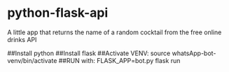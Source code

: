 # python-flask-api

A little app that returns the name of a random cocktail from the free online drinks API

##Install python
##Install flask
##Activate VENV: source whatsApp-bot-venv/bin/activate
##RUN with: FLASK_APP=bot.py flask run
